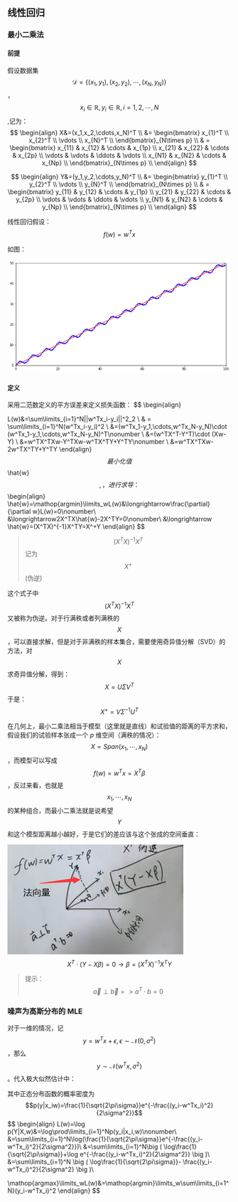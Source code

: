 ## 线性回归

### 最小二乘法

#### 前提

假设数据集$$\mathcal{D}=\{(x_1, y_1),(x_2, y_2),\cdots,(x_N, y_N)\}$$，$$x_i\in\mathbb{R},y_i\in\mathbb{R},i=1,2,\cdots,N$$,记为：
$$
\begin{align}
X&=(x_1,x_2,\cdots,x_N)^T \\
 &= 
    \begin{bmatrix}
         x_{1}^T  \\
         x_{2}^T  \\
         \vdots  \\
         x_{N}^T  \\
    \end{bmatrix}_{N\times p} \\
     & =
    \begin{bmatrix}
         x_{11} &  x_{12} & \cdots & x_{1p} \\
         x_{21} &  x_{22} & \cdots & x_{2p} \\
         \vdots &  \vdots  & \ddots  & \vdots \\
         x_{N1} &  x_{N2} & \cdots & x_{Np} \\
    \end{bmatrix}_{N\times p} \\
\end{align}
$$

$$
\begin{align}
Y&=(y_1,y_2,\cdots,y_N)^T \\
  &= 
    \begin{bmatrix}
         y_{1}^T  \\
         y_{2}^T  \\
         \vdots  \\
         y_{N}^T  \\
    \end{bmatrix}_{N\times p} \\
     & =
    \begin{bmatrix}
         y_{11} &  y_{12} & \cdots & y_{1p} \\
         y_{21} &  y_{22} & \cdots & y_{2p} \\
         \vdots &  \vdots  & \ddots  & \vdots \\
         y_{N1} &  y_{N2} & \cdots & y_{Np} \\
    \end{bmatrix}_{N\times p} \\
\end{align}
$$

线性回归假设：
$$
f(w)=w^Tx
$$

如图：

![img](../../../assets/20200825220601.png)

#### 定义

采用二范数定义的平方误差来定义损失函数：
$$
\begin{align}

L(w)&=\sum\limits_{i=1}^N||w^Tx_i-y_i||^2_2 \\
& = \sum\limits_{i=1}^N(w^Tx_i-y_i)^2 \\
&=(w^Tx_1-y_1,\cdots,w^Tx_N-y_N)\cdot (w^Tx_1-y_1,\cdots,w^Tx_N-y_N)^T\nonumber \\
&=(w^TX^T-Y^T)\cdot (Xw-Y) \\
&=w^TX^TXw-Y^TXw-w^TX^TY+Y^TY\nonumber \\
&=w^TX^TXw-2w^TX^TY+Y^TY
\end{align}
$$
最小化值$$ \hat{w}$$ ,，进行求导：
$$
\begin{align}
\hat{w}=\mathop{argmin}\limits_wL(w)&\longrightarrow\frac{\partial}{\partial w}L(w)=0\nonumber\\
&\longrightarrow2X^TX\hat{w}-2X^TY=0\nonumber\\
&\longrightarrow \hat{w}=(X^TX)^{-1}X^TY=X^+Y
\end{align}
$$

> $$(X^TX)^{-1}X^T$$记为$$X^+$$(伪逆)

这个式子中 $$(X^TX)^{-1}X^T$$ 又被称为伪逆。对于行满秩或者列满秩的 $$X$$，可以直接求解，但是对于非满秩的样本集合，需要使用奇异值分解（SVD）的方法，对 $$X$$ 求奇异值分解，得到：
$$
X=U\Sigma V^T
$$
于是：
$$
X^+=V\Sigma^{-1}U^T
$$

在几何上，最小二乘法相当于模型（这里就是直线）和试验值的距离的平方求和，假设我们的试验样本张成一个 $p$ 维空间（满秩的情况）：$$X=Span(x_1,\cdots,x_N)$$，而模型可以写成 $$f(w)=w^Tx=X^T\beta$$，反过来看，也就是 $$x_1,\cdots,x_N$$ 的某种组合，而最小二乘法就是说希望 $$Y$$ 和这个模型距离越小越好，于是它们的差应该与这个张成的空间垂直：

![image-20200906231454458](../../../assets/image-20200906231454458.png)
$$
X^T\cdot(Y-X\beta)=0\longrightarrow\beta=(X^TX)^{-1}X^TY
$$

> 提示：$$ \vec a \perp\vec b => a^T \cdot b = 0 $$

### 噪声为高斯分布的 MLE

对于一维的情况，记  $$y=w^Tx+\epsilon,\epsilon\sim\mathcal{N}(0,\sigma^2)$$，那么 $$y\sim\mathcal{N}(w^Tx,\sigma^2) $$。代入极大似然估计中：

其中正态分布函数的概率密度为$$p(y|x_iw)=\frac{1}{\sqrt{2\pi\sigma}}e^{-\frac{(y_i-w^Tx_i)^2}{2\sigma^2}}$$
$$
\begin{align}
L(w)=\log p(Y|X,w)&=\log\prod\limits_{i=1}^Np(y_i|x_i,w)\nonumber\\
&=\sum\limits_{i=1}^N\log(\frac{1}{\sqrt{2\pi\sigma}}e^{-\frac{(y_i-w^Tx_i)^2}{2\sigma^2}})\\
&=\sum\limits_{i=1}^N\big ( \log\frac{1}{\sqrt{2\pi\sigma}}+\log e^{-\frac{(y_i-w^Tx_i)^2}{2\sigma^2}} \big )\\
&=\sum\limits_{i=1}^N \big ( \log\frac{1}{\sqrt{2\pi\sigma}}- \frac{(y_i-w^Tx_i)^2}{2\sigma^2} \big )\\

\mathop{argmax}\limits_wL(w)&=\mathop{argmin}\limits_w\sum\limits_{i=1^N}(y_i-w^Tx_i)^2
\end{align}
$$
